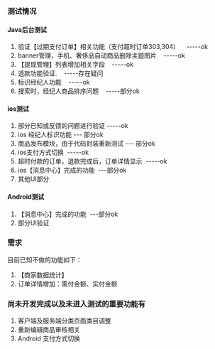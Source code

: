 ### 测试情况

#### Java后台测试

1. 验证【过期支付订单】相关功能（支付超时订单303,304）    -----ok
2. banner管理，手机、奢侈品自动商品删除主题图片    -----ok
3. 【提现管理】列表增加相关字段    -----ok
4. 退款功能验证.    -----存在疑问
5. 标识经纪人功能    -----ok
6. 搜索时，经纪人商品排序问题    -----部分ok

#### ios测试

1. 部分已知或反馈的问题进行验证 -----ok
2. ios 经纪人标识功能 --- 部分ok
3. 商品发布模块，由于代码封装重新测试 --- 部分ok
4. ios支付方式切换  -----ok
5. 超时付款的订单，退款完成后，订单详情显示  -----ok
6. ios【消息中心】完成的功能  ---部分ok
7. 其他UI部分 

#### Android测试

1. 【消息中心】完成的功能  ---部分ok
2. 部分UI验证

### 需求

目前已知不做的功能如下：

1. 【商家数据统计】
2. 订单详情增加：需付金额、实付金额


### 尚未开发完成以及未进入测试的重要功能有

1. 客户端及服务端分类页面类目调整
2. 重新编辑商品审核相关
3. Android 支付方式切换
